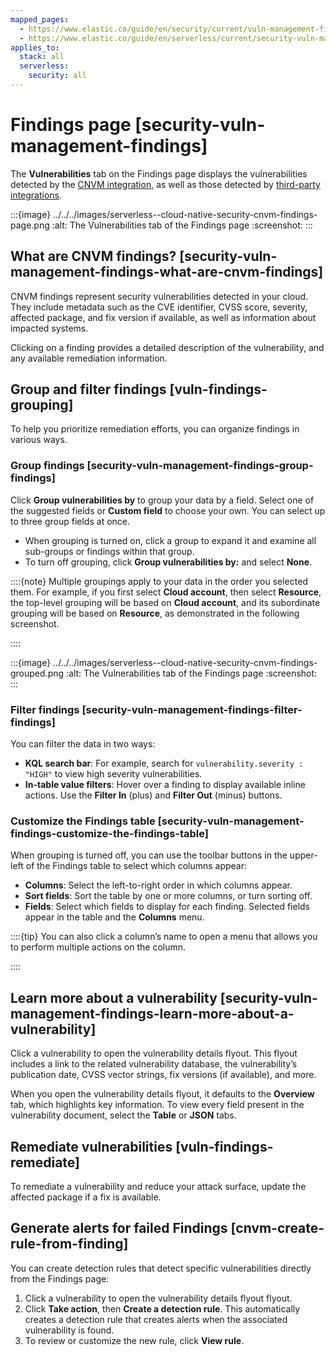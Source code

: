 ```yaml
---
mapped_pages:
  - https://www.elastic.co/guide/en/security/current/vuln-management-findings.html
  - https://www.elastic.co/guide/en/serverless/current/security-vuln-management-findings.html
applies_to:
  stack: all
  serverless:
    security: all
---
```


# Findings page [security-vuln-management-findings]

The **Vulnerabilities** tab on the Findings page displays the vulnerabilities detected by the [CNVM integration](cloud-native-vulnerability-management.md), as well as those detected by [third-party integrations](ingest-third-party-cloud-security-data.md).

:::{image} ../../../images/serverless--cloud-native-security-cnvm-findings-page.png
:alt: The Vulnerabilities tab of the Findings page
:screenshot:
:::


## What are CNVM findings? [security-vuln-management-findings-what-are-cnvm-findings]

CNVM findings represent security vulnerabilities detected in your cloud. They include metadata such as the CVE identifier, CVSS score, severity, affected package, and fix version if available, as well as information about impacted systems.

Clicking on a finding provides a detailed description of the vulnerability, and any available remediation information.


## Group and filter findings [vuln-findings-grouping]

To help you prioritize remediation efforts, you can organize findings in various ways.


### Group findings [security-vuln-management-findings-group-findings]

Click **Group vulnerabilities by** to group your data by a field. Select one of the suggested fields or **Custom field** to choose your own. You can select up to three group fields at once.

* When grouping is turned on, click a group to expand it and examine all sub-groups or findings within that group.
* To turn off grouping, click **Group vulnerabilities by:** and select **None**.

::::{note}
Multiple groupings apply to your data in the order you selected them. For example, if you first select **Cloud account**, then select **Resource**, the top-level grouping will be based on **Cloud account**, and its subordinate grouping will be based on **Resource**, as demonstrated in the following screenshot.

::::


:::{image} ../../../images/serverless--cloud-native-security-cnvm-findings-grouped.png
:alt: The Vulnerabilities tab of the Findings page
:screenshot:
:::


### Filter findings [security-vuln-management-findings-filter-findings]

You can filter the data in two ways:

* **KQL search bar**: For example, search for `vulnerability.severity : "HIGH"` to view high severity vulnerabilities.
* **In-table value filters**: Hover over a finding to display available inline actions. Use the **Filter In** (plus) and **Filter Out** (minus) buttons.


### Customize the Findings table [security-vuln-management-findings-customize-the-findings-table]

When grouping is turned off, you can use the toolbar buttons in the upper-left of the Findings table to select which columns appear:

* **Columns**: Select the left-to-right order in which columns appear.
* **Sort fields**: Sort the table by one or more columns, or turn sorting off.
* **Fields**: Select which fields to display for each finding. Selected fields appear in the table and the **Columns** menu.

::::{tip}
You can also click a column’s name to open a menu that allows you to perform multiple actions on the column.

::::



## Learn more about a vulnerability [security-vuln-management-findings-learn-more-about-a-vulnerability]

Click a vulnerability to open the vulnerability details flyout. This flyout includes a link to the related vulnerability database, the vulnerability’s publication date, CVSS vector strings, fix versions (if available), and more.

When you open the vulnerability details flyout, it defaults to the **Overview** tab, which highlights key information. To view every field present in the vulnerability document, select the **Table** or **JSON** tabs.


## Remediate vulnerabilities [vuln-findings-remediate]

To remediate a vulnerability and reduce your attack surface, update the affected package if a fix is available.


## Generate alerts for failed Findings [cnvm-create-rule-from-finding]

You can create detection rules that detect specific vulnerabilities directly from the Findings page:

1. Click a vulnerability to open the vulnerability details flyout flyout.
2. Click **Take action**, then **Create a detection rule**. This automatically creates a detection rule that creates alerts when the associated vulnerability is found.
3. To review or customize the new rule, click **View rule**.
